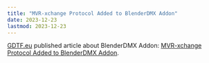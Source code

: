 ```yaml
---
title: "MVR-xchange Protocol Added to BlenderDMX Addon"
date: 2023-12-23
lastmod: 2023-12-23
---
```

<a href="https://gdtf.eu">GDTF.eu</a> published article about BlenderDMX Addon: <a href="https://gdtf.eu/blog/mvr-xchange-protocol-added-to-blenderdmx/">MVR-xchange Protocol Added to BlenderDMX Addon</a>.
